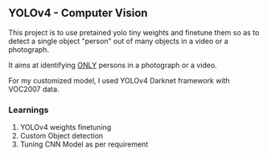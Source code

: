 ## YOLOv4 - Computer Vision<br/>

This project is to use pretained yolo tiny weights and finetune them so as to detect a single object "person" out of many objects in a video or a photograph.<br/>

It aims at identifying <ins>ONLY</ins> persons in a photograph or a video.<br/>

For my customized model, I used YOLOv4 Darknet framework with VOC2007 data.<br/>

### Learnings<br/>
1. YOLOv4 weights finetuning<br/>
2. Custom Object detection<br/>
3. Tuning CNN Model as per requirement<br/>
